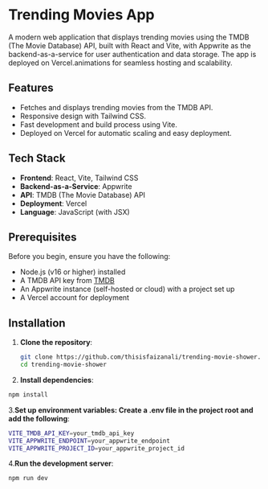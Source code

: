 # Trending Movies App

A modern web application that displays trending movies using the TMDB (The Movie Database) API, built with React and Vite, with Appwrite as the backend-as-a-service for user authentication and data storage. The app is deployed on Vercel.animations for seamless hosting and scalability.

## Features

- Fetches and displays trending movies from the TMDB API.
- Responsive design with Tailwind CSS.
- Fast development and build process using Vite.
- Deployed on Vercel for automatic scaling and easy deployment.

## Tech Stack

- **Frontend**: React, Vite, Tailwind CSS
- **Backend-as-a-Service**: Appwrite
- **API**: TMDB (The Movie Database) API
- **Deployment**: Vercel
- **Language**: JavaScript (with JSX)

## Prerequisites

Before you begin, ensure you have the following:

- Node.js (v16 or higher) installed
- A TMDB API key from [TMDB](https://www.themoviedb.org/)
- An Appwrite instance (self-hosted or cloud) with a project set up
- A Vercel account for deployment

## Installation

1. **Clone the repository**:
   ```bash
   git clone https://github.com/thisisfaizanali/trending-movie-shower.git
   cd trending-movie-shower
   ```
2. **Install dependencies**:

```bash
npm install
```

3.**Set up environment variables: Create a .env file in the project root and add the following**:

```bash
VITE_TMDB_API_KEY=your_tmdb_api_key
VITE_APPWRITE_ENDPOINT=your_appwrite_endpoint
VITE_APPWRITE_PROJECT_ID=your_appwrite_project_id
```

4.**Run the development server**:

```bash
npm run dev
```
